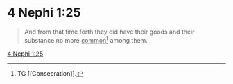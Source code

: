 # 4 Nephi 1:25

> And from that time forth they did have their goods and their substance no more <u>common</u>[^a] among them.

[4 Nephi 1:25](https://www.churchofjesuschrist.org/study/scriptures/bofm/4-ne/1?lang=eng&id=p25#p25)


[^a]: TG [[Consecration]].

